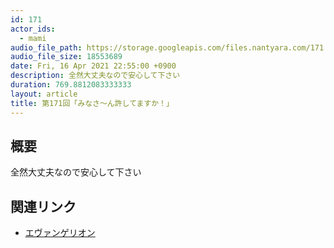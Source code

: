 ```yaml
---
id: 171
actor_ids:
  - mami
audio_file_path: https://storage.googleapis.com/files.nantyara.com/171.mp3
audio_file_size: 18553689
date: Fri, 16 Apr 2021 22:55:00 +0900
description: 全然大丈夫なので安心して下さい
duration: 769.8812083333333
layout: article
title: 第171回「みなさ〜ん許してますか！」
---
```

## 概要

全然大丈夫なので安心して下さい

## 関連リンク

* [エヴァンゲリオン](https://www.evangelion.co.jp/)
